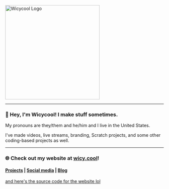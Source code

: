 <img src="https://wicy.cool/assets/images/full%20logo%20blue.png" alt="Wicycool Logo" width="300"/>

------------

### 👋 Hey, I'm Wicycool! I make stuff sometimes.

My pronouns are they/them and he/him and I live in the United States.

I've made videos, live streams, branding, Scratch projects, and some other coding-based projects as well.

------------

### 🌐 Check out my website at [wicy.cool](https://wicy.cool "wicy.cool")!
#### [Projects](https://wicy.cool/stuff/#projects "Projects") | [Social media](https://wicy.cool/stuff/#socialmedia "Social media") | [Blog](https://blog.wicy.cool/ "Blog")
[and here's the source code for the website lol](https://github.com/Wicycool/wicycool.github.io "and here's the source code for the website lol")
